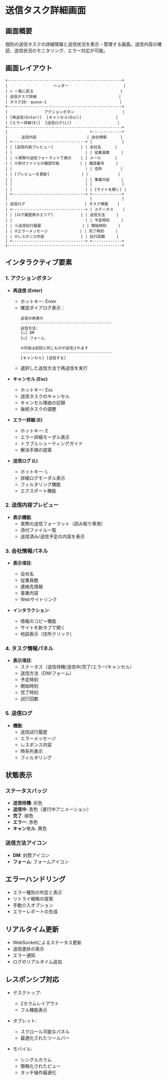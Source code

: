 # 送信タスク詳細画面

## 画面概要
個別の送信タスクの詳細情報と送信状況を表示・管理する画面。送信内容の確認、送信状況のモニタリング、エラー対応が可能。

## 画面レイアウト
```
+--------------------------------------------------+
|                    ヘッダー                        |
| < 一覧に戻る                                      |
| 送信タスク詳細                                    |
| タスクID: queue-1                                |
+--------------------------------------------------+
|                アクションボタン                     |
| [再送信(Enter)]  [キャンセル(Esc)]               |
| [エラー詳細(E)]  [送信ログ(L)]                    |
+--------------------------------------------------+
|                                    +-------------+
|      送信内容                      | 会社情報      |
| +--------------------------------+ |             |
| | [送信内容プレビュー]            | | 会社名      |
| |                                | | 従業員数     |
| | ※実際の送信フォーマットで表示    | | メール      |
| | ※添付ファイルの確認可能         | | 電話番号     |
| |                                | | 住所        |
| | [プレビューを更新]              | |             |
| |                                | | 事業内容     |
| |                                | |             |
| |                                | | [サイトを開く] |
| +--------------------------------+ +-------------+
|                                    |             |
| 送信ログ                          | タスク情報    |
| +--------------------------------+ | ステータス    |
| | [ログ履歴表示エリア]            | | 送信方法     |
| |                                | | 予定時刻     |
| | ※送信試行履歴                  | | 開始時刻     |
| | ※エラーメッセージ              | | 完了時刻     |
| | ※レスポンス内容                | | 試行回数     |
| +--------------------------------+ +-------------+
+--------------------------------------------------+
```

## インタラクティブ要素

### 1. アクションボタン
- **再送信 (Enter)**
  - ホットキー: Enter
  - 確認ダイアログ表示：
    ```
    送信の再実行
    ----------------------------------------
    送信方法:
    [○] DM
    [○] フォーム
    
    ※内容は前回と同じものが送信されます
    ----------------------------------------
    [キャンセル] [送信する]
    ```
  - 選択した送信方法で再送信を実行

- **キャンセル (Esc)**
  - ホットキー: Esc
  - 送信タスクのキャンセル
  - キャンセル理由の記録
  - 後続タスクの調整

- **エラー詳細 (E)**
  - ホットキー: E
  - エラー詳細モーダル表示
  - トラブルシューティングガイド
  - 解決手順の提案

- **送信ログ (L)**
  - ホットキー: L
  - 詳細ログモーダル表示
  - フィルタリング機能
  - エクスポート機能

### 2. 送信内容プレビュー
- **表示機能**:
  - 実際の送信フォーマット（読み取り専用）
  - 添付ファイル一覧
  - 送信済み/送信予定の内容を表示

### 3. 会社情報パネル
- **表示項目**:
  - 会社名
  - 従業員数
  - 連絡先情報
  - 事業内容
  - Webサイトリンク

- **インタラクション**:
  - 情報のコピー機能
  - サイトを新タブで開く
  - 地図表示（住所クリック）

### 4. タスク情報パネル
- **表示項目**:
  - ステータス（送信待機/送信中/完了/エラー/キャンセル）
  - 送信方法（DM/フォーム）
  - 予定時刻
  - 開始時刻
  - 完了時刻
  - 試行回数

### 5. 送信ログ
- **機能**:
  - 送信試行履歴
  - エラーメッセージ
  - レスポンス内容
  - 時系列表示
  - フィルタリング

## 状態表示

### ステータスバッジ
- **送信待機**: 灰色
- **送信中**: 青色（進行中アニメーション）
- **完了**: 緑色
- **エラー**: 赤色
- **キャンセル**: 黄色

### 送信方法アイコン
- **DM**: 封筒アイコン
- **フォーム**: フォームアイコン

## エラーハンドリング
- エラー種別の判定と表示
- リトライ戦略の提案
- 手動介入オプション
- エラーレポートの生成

## リアルタイム更新
- WebSocketによるステータス更新
- 送信進捗の表示
- エラー通知
- ログのリアルタイム追加

## レスポンシブ対応
- デスクトップ:
  - 2カラムレイアウト
  - フル機能表示

- タブレット:
  - スクロール可能なパネル
  - 最適化されたツールバー

- モバイル:
  - シングルカラム
  - 簡略化されたビュー
  - タッチ操作最適化 